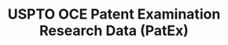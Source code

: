 ---
bigquery: https://console.cloud.google.com/bigquery?p=patents-public-data&d=uspto_oce_pair&page=dataset
citation: 'Graham, S. Marco, A., and Miller, A. (2015). “The USPTO Patent Examination
  Research Dataset: A Window on the Process of Patent Examination.”'
contributors: Graham, S. Marco, A., Miller, A.
cost: None
description: The latest version of PatEx (referred to below as the 2020 release) contains
  detailed information on nearly 11.9 million publicly-viewable provisional and non-provisional
  patent applications to the USPTO and over 4.6 million Patent Cooperation Treaty
  (PCT) applications. It is based on data that OCE downloaded from the Patent Examination
  Data System (PEDS) in April, 2021. The PEDS data are sourced from Public PAIR. The
  first time that OCE used PEDS as the basis of PatEx was for the 2019 release. We
  took the PEDS data and organized it into the familiar PatEx data files, which are
  based on the organization of the Public PAIR portal. The data files include information
  on each application’s characteristics, prosecution history, continuation history,
  claims of foreign priority, patent term adjustment history, publication history,
  and correspondence address information.
documentation: 'For the 2019 and later releases, new technical documentation is available
  https://www.uspto.gov/sites/default/files/documents/PatEx-2019-Technical-Doc.pdf


  A document describing the 2014-2017 data sets is available and can be cited as:
  Graham, Stuart J.H. and Marco, Alan C. and Miller, Richard, The USPTO Patent Examination
  Research Dataset: A Window on the Process of Patent Examination (November 30, 2015).
  Available at SSRN: https://ssrn.com/abstract=2702637.'
last_edit: Mon, 04 Apr 2022 19:06:22 GMT
location: https://www.uspto.gov/ip-policy/economic-research/research-datasets/patent-examination-research-dataset-public-pair
maintained_by: EconomicsData@uspto.gov
related_publications: https://ssrn.com/abstract=29956744, https://ssrn.com/abstract=2702637
schema_fields: '[''uspc_class'', ''invention_title'', ''application_number_pair'',
  ''small_entity_indicator'', ''correspondence_name_line_1'', ''foreign_parent_date'',
  ''inventor_address_type'', ''appl_status_code'', ''examiner_art_unit'', ''correspondence_country_name'',
  ''file_location'', ''application_number'', ''application_type'', ''parent_country_code'',
  ''customer_number'', ''correspondence_city'', ''correspondence_region_name'', ''inventor_country_name'',
  ''examiner_id'', ''parent_application_number'', ''patent_number'', ''parent_country'',
  ''correspondence_country_code'', ''abandon_date'', ''disposal_type'', ''event_description'',
  ''inventor_region_code'', ''examiner_name_middle'', ''correspondence_name_line_2'',
  ''foreign_parent_id'', ''parent_filing_date'', ''recorded_date'', ''earliest_pgpub_date'',
  ''inventor_name_middle'', ''wipo_pub_number'', ''sequence_number'', ''examiner_name_first'',
  ''child_application_number'', ''status_code'', ''aia_first_to_file'', ''patent_issue_date'',
  ''inventor_country_code'', ''continuation_type'', ''child_filing_date'', ''correspondence_region_code'',
  ''event_code'', ''atty_docket_number'', ''status_description'', ''uspc_subclass'',
  ''inventor_name_last'', ''filing_date'', ''invention_subject_matter'', ''confirm_number'',
  ''appl_status_date'', ''examiner_name_last'', ''file_location_date'', ''earliest_pgpub_number'',
  ''correspondence_street_line_1'', ''correspondence_street_line_2'', ''wipo_pub_date'',
  ''correspondence_postal_code'', ''inventor_rank'', ''inventor_name_first'']'
shortname: patex
tags:
- patents
- legal
- history
terms_of_use: 'USPTO’s online databases are not designed or intended to be a source
  for bulk downloads of USPTO data when accessed through the website’s interfaces.
  Individuals, companies, IP addresses, or blocks of IP addresses who, in effect,
  deny or decrease service by generating unusually high numbers of database accesses
  (searches, pages, or hits), whether generated manually or in an automated fashion,
  may be denied access to USPTO servers without notice.


  Bulk data products may be separately obtained from the USPTO, either for free or
  at the cost of dissemination. For details, see information on Electronic Bulk Data
  Products: https://www.uspto.gov/learning-and-resources/electronic-bulk-data-products'
title: USPTO OCE Patent Examination Research Data (PatEx)
uuid: 4342caa7-23af-420c-b2f6-6088f133df6a
---